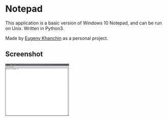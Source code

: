 # Notepad

This application is a basic version of Windows 10 Notepad, and can be run on Unix.
Written in Python3.


Made by [Eugeny Khanchin](https://github.com/eKhanchin) as a personal project.
## Screenshot
<img src="Screenshots/notepad.JPG" width="200">
